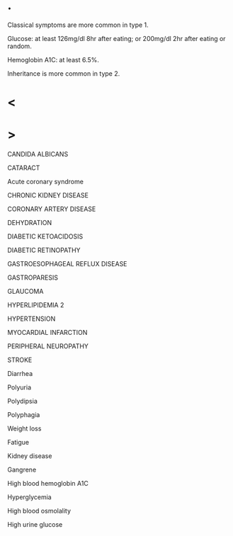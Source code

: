 # .

Classical symptoms are more common in type 1.

Glucose: at least 126mg/dl 8hr after eating; or 200mg/dl 2hr after eating or random.

Hemoglobin A1C: at least 6.5%.

Inheritance is more common in type 2.

# <

# >

CANDIDA ALBICANS

CATARACT

Acute coronary syndrome

CHRONIC KIDNEY DISEASE

CORONARY ARTERY DISEASE

DEHYDRATION

DIABETIC KETOACIDOSIS

DIABETIC RETINOPATHY

GASTROESOPHAGEAL REFLUX DISEASE

GASTROPARESIS

GLAUCOMA

HYPERLIPIDEMIA 2

HYPERTENSION

MYOCARDIAL INFARCTION

PERIPHERAL NEUROPATHY

STROKE

Diarrhea

Polyuria

Polydipsia

Polyphagia

Weight loss

Fatigue

Kidney disease

Gangrene

High blood hemoglobin A1C

Hyperglycemia

High blood osmolality

High urine glucose
